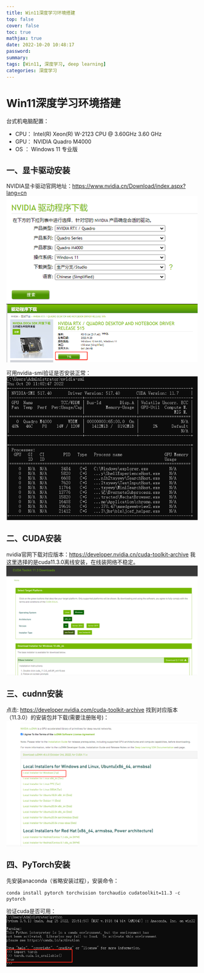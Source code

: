 ```yaml
---
title: Win11深度学习环境搭建
top: false
cover: false
toc: true
mathjax: true
date: 2022-10-20 10:48:17
password:
summary:
tags: [Win11, 深度学习, deep learning]
categories: 深度学习
---
```


# Win11深度学习环境搭建

台式机电脑配置：
* CPU： Intel(R) Xeon(R) W-2123 CPU @ 3.60GHz   3.60 GHz
* GPU： NVIDIA Quadro M4000
* OS ： Windows 11 专业版

## 一、显卡驱动安装
NVIDIA显卡驱动官网地址：https://www.nvidia.cn/Download/index.aspx?lang=cn
![](./Win11深度学习环境搭建/nvidia_driver.png)
![](./Win11深度学习环境搭建/nvidia_driver2.png)

可用nvidia-smi验证是否安装正常：
![](./Win11深度学习环境搭建/nvidia-smi.png)

## 二、CUDA安装
nvidia官网下载对应版本：https://developer.nvidia.cn/cuda-toolkit-archive
我这里选择的是cuda11.3.0离线安装，在线装网络不稳定。
![](./Win11深度学习环境搭建/cuda.png)

## 三、cudnn安装
点击: https://developer.nvidia.com/cuda-toolkit-archive 
找到对应版本（11.3.0）的安装包并下载(需要注册账号)：
![](./Win11深度学习环境搭建/cudnn.png)

## 四、PyTorch安装
先安装anaconda（省略安装过程），安装命令：
```angular2html
conda install pytorch torchvision torchaudio cudatoolkit=11.3 -c pytorch
```
验证cuda是否可用：
![](./Win11深度学习环境搭建/pytorch.png)